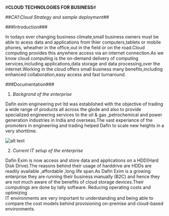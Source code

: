 #**CLOUD TECHNOLOGIES FOR BUSINESS**#

##*CA1:Cloud Strategy and sample deployment*##

###Introduction###

In todays ever changing business climate,small business owners must be able to acess data and applications from thier computers,tablets or mobile phones,
wheather in the office,out in the field or on the road.Cloud computing provides this  anywhere access via an internet connection.As we know cloud computing
is the on-demand delivery of computing services,including applications,data storage and data processing,over the internet.Working in the cloud offers small 
business many benefits,including enhanced collaboration,easy access and fast turnaround. 

###Documentation###

1. *Backgrond of the enterprise*

 
Dafin exim engineering pvt ltd was established with the objective of trading a wide range of products all across the glode and  also to provide
specialized engineering services to the oil & gas ,petrochemical and power generation industries in India and overseas.The vast experiance of the 
promoters in engineering and trading helped Dafin to scale new heights in a very shorttime.

![alt text](https://dafinglobal.com/wp-content/uploads/2017/09/dafinlogo.jpg)


2. *Current IT setup of the enterprise*

Dafin Exim is now access and store data and applications on a HDD(Hard Disk Drive).The reasons behind their usage of harddrive are HDDs are readily 
available ,affordable ,long life span.As Dafin Exim is a growing enterprise they are running their business manually (B2C) and  hence 
they are not much aware of the benefits of cloud storage devices.Their computings are done by tally software. Reducing operating costs and  optimizing  
IT environments are very important to understanding and being  able to compare the cost models behind provisioning on-premise  and cloud-based environments.
  
 











